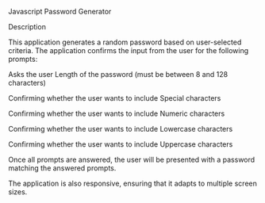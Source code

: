 Javascript Password Generator

Description

This application generates a random password based on user-selected criteria. The application confirms the input from the user for the following prompts:

  Asks the user Length of the password (must be between 8 and 128 characters)

  Confirming whether the user wants to include Special characters

  Confirming whether the user wants to include Numeric characters

  Confirming whether the user wants to include Lowercase characters

  Confirming whether the user wants to include Uppercase characters


Once all prompts are answered, the user will be presented with a password matching the answered prompts. 


The application is also responsive, ensuring that it adapts to multiple screen sizes.

